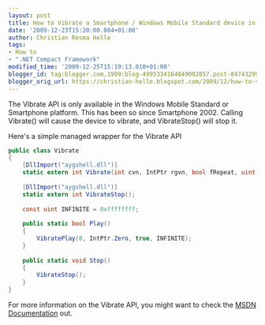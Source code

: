 ```yaml
---
layout: post
title: How to Vibrate a Smartphone / Windows Mobile Standard device in .NETCF
date: '2009-12-23T15:20:00.004+01:00'
author: Christian Resma Helle
tags:
- How to
- ".NET Compact Framework"
modified_time: '2009-12-25T15:19:13.010+01:00'
blogger_id: tag:blogger.com,1999:blog-4995334164049002857.post-8474329956653460126
blogger_orig_url: https://christian-helle.blogspot.com/2009/12/how-to-vibrate-smartphone-windows.html
---
```


The Vibrate API is only available in the Windows Mobile Standard or Smartphone platform. This has been so since Smartphone 2002. Calling Vibrate() will cause the device to vibrate, and VibrateStop() will stop it.

Here's a simple managed wrapper for the Vibrate API

```csharp
public class Vibrate
{
    [DllImport("aygshell.dll")]
    static extern int Vibrate(int cvn, IntPtr rgvn, bool fRepeat, uint dwTimeout);
 
    [DllImport("aygshell.dll")]
    static extern int VibrateStop();
 
    const uint INFINITE = 0xffffffff;
 
    public static bool Play()
    {
        VibratePlay(0, IntPtr.Zero, true, INFINITE);
    }
 
    public static void Stop()
    {
        VibrateStop();
    }
}
```

For more information on the Vibrate API, you might want to check the [MSDN Documentation](https://msdn.microsoft.com/en-us/library/bb416473.aspx) out.